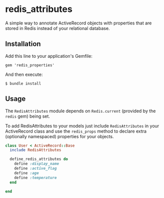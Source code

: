 redis_attributes
================

A simple way to annotate ActiveRecord objects with properties that are stored in Redis instead of your relational database.

## Installation

Add this line to your application's Gemfile:

    gem 'redis_properties'

And then execute:

    $ bundle install

## Usage

The `RedisAttributes` module depends on `Redis.current` (provided by the `redis` gem) being set.

To add RedisAttributes to your models just include `RedisAttributes` in your ActiveRecord class and use the
`redis_props` method to declare extra (optionally namespaced) properties for your objects.

```ruby
class User < ActiveRecord::Base
  include RedisAttributes

  define_redis_attributes do
    define :display_name
    define :active_flag
    define :age
    define :temperature
  end

end
